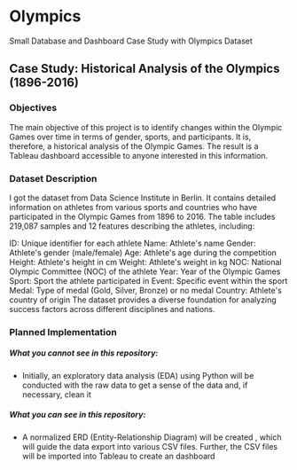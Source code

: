 # Olympics
Small Database and Dashboard Case Study with Olympics Dataset

## Case Study: Historical Analysis of the Olympics (1896-2016)
### Objectives
The main objective of this project is to identify changes within the Olympic Games over time in terms of gender, sports, and participants. It is, therefore, a historical analysis of the Olympic Games. The result is a Tableau dashboard accessible to anyone interested in this information.

### Dataset Description
I got the dataset from Data Science Institute in Berlin. It contains detailed information on athletes from various sports and countries who have participated in the Olympic Games from 1896 to 2016. The table includes 219,087 samples and 12 features describing the athletes, including:

ID: Unique identifier for each athlete
Name: Athlete's name
Gender: Athlete's gender (male/female)
Age: Athlete's age during the competition
Height: Athlete's height in cm
Weight: Athlete's weight in kg
NOC: National Olympic Committee (NOC) of the athlete
Year: Year of the Olympic Games
Sport: Sport the athlete participated in
Event: Specific event within the sport
Medal: Type of medal (Gold, Silver, Bronze) or no medal
Country: Athlete's country of origin
The dataset provides a diverse foundation for analyzing success factors across different disciplines and nations.

### Planned Implementation

##### What you cannot see in this repository:
- Initially, an exploratory data analysis (EDA) using Python will be conducted with the raw data to get a sense of the data and, if necessary, clean it

##### What you can see in this repository:
- A normalized ERD (Entity-Relationship Diagram) will be created , which will guide the data export into various CSV files. Further, the CSV files will be imported into Tableau to create an dashboard


